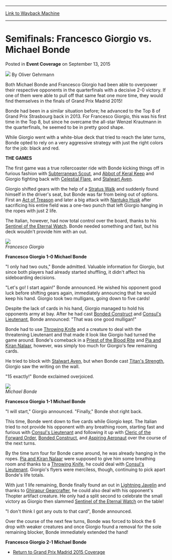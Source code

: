 
---
[Link to Wayback Machine](https://web.archive.org/web/20211026005107/https://magic.wizards.com/en/articles/archive/event-coverage/semifinals-francesco-giorgio-vs-michael-bonde-2015-09-13)

[_metadata_:author]:- "Oliver Gehrmann"
[_metadata_:description]:- "Both Michael Bonde and Francesco Giorgio had been able to overpower their respective opponents in the quarterfinals with a decisive 2-0 victory. If one of them were able to pull off that same feat one more time, they would find themselves in the finals of Grand Prix Madrid 2015! Bonde had been in a similar situation before; he advanced to the Top 8 of Grand Prix Strasbourg"
[_metadata_:generator]:- "Drupal 7 (http://drupal.org)"
[_metadata_:node]:- "660516"
[_metadata_:publish_date]:- "2015-09-13"
[_metadata_:source]:- "div-main-content"
[_metadata_:title]:- "Semifinals: Francesco Giorgio vs. Michael Bonde"
[_metadata_:wayback_capture_timestamp]:- "2021-10-26 00:51:07"
[_metadata_:wayback_raw_url]:- "https://web.archive.org/web/20211026005107id_/https://magic.wizards.com/en/articles/archive/event-coverage/semifinals-francesco-giorgio-vs-michael-bonde-2015-09-13"
[_metadata_:wayback_url]:- "https://magic.wizards.com/en/articles/archive/event-coverage/semifinals-francesco-giorgio-vs-michael-bonde-2015-09-13"
---


Semifinals: Francesco Giorgio vs. Michael Bonde
===============================================



 Posted in **Event Coverage**
 on September 13, 2015 






![](https://media.magic.wizards.com/styles/auth_small/public/images/person/Oliver-Gehrmann.jpg)
By Oliver Gehrmann











Both Michael Bonde and Francesco Giorgio had been able to overpower their respective opponents in the quarterfinals with a decisive 2-0 victory. If one of them were able to pull off that same feat one more time, they would find themselves in the finals of Grand Prix Madrid 2015!


Bonde had been in a similar situation before; he advanced to the Top 8 of Grand Prix Strasbourg back in 2013. For Francesco Giorgio, this was his first time in the Top 8, but since he overcame the all-star Wenzel Krautmann in the quarterfinals, he seemed to be in pretty good shape.


While Giorgio went with a white-blue deck that tried to reach the later turns, Bonde opted to rely on a very aggressive strategy with just the right colors for the job: black and red.


**THE GAMES**


The first game was a true rollercoaster ride with Bonde kicking things off in furious fashion with [Subterranean Scout](https://gatherer.wizards.com/Pages/Card/Details.aspx?name=Subterranean+Scout), and [Abbot of Keral Keep](https://gatherer.wizards.com/Pages/Card/Details.aspx?name=Abbot+of+Keral+Keep) and Giorgio fighting back with [Celestial Flare](https://gatherer.wizards.com/Pages/Card/Details.aspx?name=Celestial+Flare), and [Stalwart Aven](https://gatherer.wizards.com/Pages/Card/Details.aspx?name=Stalwart+Aven).


Giorgio shifted gears with the help of a [Stratus Walk](https://gatherer.wizards.com/Pages/Card/Details.aspx?name=Stratus+Walk) and suddenly found himself in the driver's seat, but Bonde was far from being out of options. First an [Act of Treason](https://gatherer.wizards.com/Pages/Card/Details.aspx?name=Act+of+Treason) and later a big attack with [Nantuko Husk](https://gatherer.wizards.com/Pages/Card/Details.aspx?name=Nantuko+Husk) after sacrificing his entire field was a one-two punch that left Giorgio hanging in the ropes with just 2 life.


The Italian, however, had now total control over the board, thanks to his [Sentinel of the Eternal Watch](https://gatherer.wizards.com/Pages/Card/Details.aspx?name=Sentinel+of+the+Eternal+Watch). Bonde needed something and fast, but his deck wouldn't provide him with an out.


![](https://media.wizards.com/2015/events/gpmad15/gpmad15_s2_giorgio_sm.jpg)  
*Francesco Giorgio*


**Francesco Giorgio 1-0 Michael Bonde**


"I only had two outs," Bonde admitted. Valuable information for Giorgio, but since both players had already started shuffling, it didn't affect his sideboarding decisions.


"Let's go! I start again!" Bonde announced. He wished his opponent good luck before shifting gears again, immediately announcing that he would keep his hand. Giorgio took two mulligans, going down to five cards!


Despite the lack of cards in his hand, Giorgio managed to hold his opponents army at bay. After he had cast [Bonded Construct](https://gatherer.wizards.com/Pages/Card/Details.aspx?name=Bonded+Construct) and [Consul's Lieutenant](https://gatherer.wizards.com/Pages/Card/Details.aspx?name=Consul%27s+Lieutenant), Bonde announced: "That was one good mulligan!"


Bonde had to use [Throwing Knife](https://gatherer.wizards.com/Pages/Card/Details.aspx?name=Throwing+Knife) and a creature to deal with the threatening Lieutenant and that made it look like Giorgio had turned the game around. Bonde's comeback in a [Priest of the Blood Rite](https://gatherer.wizards.com/Pages/Card/Details.aspx?name=Priest+of+the+Blood+Rite) and [Pia and Kiran Nalaar](https://gatherer.wizards.com/Pages/Card/Details.aspx?name=Pia+and+Kiran+Nalaar), however, was simply too much for Giorgio's few remaining cards.


He tried to block with [Stalwart Aven](https://gatherer.wizards.com/Pages/Card/Details.aspx?name=Stalwart+Aven), but when Bonde cast [Titan's Strength](https://gatherer.wizards.com/Pages/Card/Details.aspx?name=Titan%27s+Strength), Giorgio saw the writing on the wall.


"15 exactly!" Bonde exclaimed overjoiced.


![](https://media.wizards.com/2015/events/gpmad15/gpmad15_s2_bonde.jpg)  
*Michael Bonde*


**Francesco Giorgio 1-1 Michael Bonde**


"I will start," Giorgio announced. "Finally," Bonde shot right back.


This time, Bonde went down to five cards while Giorgio kept. The Italian tried to not provide his opponent with any breathing room, starting fast and furious with [Consul's Lieutenant](https://gatherer.wizards.com/Pages/Card/Details.aspx?name=Consul%27s+Lieutenant) and following it up with [Cleric of the Forward Order](https://gatherer.wizards.com/Pages/Card/Details.aspx?name=Cleric+of+the+Forward+Order), [Bonded Construct](https://gatherer.wizards.com/Pages/Card/Details.aspx?name=Bonded+Construct), and [Aspiring Aeronaut](https://gatherer.wizards.com/Pages/Card/Details.aspx?name=Aspiring+Aeronaut) over the course of the next turns.


By the time turn four for Bonde came around, he was already hanging in the ropes. [Pia and Kiran Nalaar](https://gatherer.wizards.com/Pages/Card/Details.aspx?name=Pia+and+Kiran+Nalaar) were supposed to give him some breathing room and thanks to a [Throwing Knife](https://gatherer.wizards.com/Pages/Card/Details.aspx?name=Throwing+Knife), he could deal with [Consul's Lieutenant](https://gatherer.wizards.com/Pages/Card/Details.aspx?name=Consul%27s+Lieutenant). Giorgio's flyers were merciless, though, continuing to pick apart Bonde's life totals.


With just 1 life remaining, Bonde finally found an out in [Lightning Javelin](https://gatherer.wizards.com/Pages/Card/Details.aspx?name=Lightning+Javelin) and thanks to [Ghirapur Gearcrafter](https://gatherer.wizards.com/Pages/Card/Details.aspx?name=Ghirapur+Gearcrafter), he could also deal with his opponent's Thopter artifact creature. He only had a split second to celebrate the small victory as Giorgio then slammed [Sentinel of the Eternal Watch](https://gatherer.wizards.com/Pages/Card/Details.aspx?name=Sentinel+of+the+Eternal+Watch) on the table!


"I don't think I got any outs to that card", Bonde announced.


Over the course of the next few turns, Bonde was forced to block the 6 drop with weaker creatures and once Giorgio found a removal for the sole remaining blocker, Bonde immediately extended the hand!


**Francesco Giorgio 2-1 Michael Bonde**


* [Return to Grand Prix Madrid 2015 Coverage](/node/659696)






